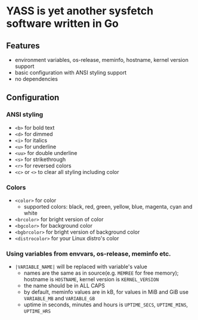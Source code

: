 # YASS is yet another sysfetch software written in Go

## Features
* environment variables, os-release, meminfo, hostname, kernel version support
* basic configuration with ANSI styling support
* no dependencies

## Configuration
### ANSI styling
* `<b>` for bold text
* `<d>` for dimmed
* `<i>` for italics
* `<u>` for underline
* `<uu>` for double underline
* `<s>` for strikethrough
* `<r>` for reversed colors
* `<c>` or `<>` to clear all styling including color
### Colors
* `<color>` for color
  * supported colors: black, red, green, yellow, blue, magenta, cyan and white
* `<brcolor>` for bright version of color
* `<bgcolor>` for background color
* `<bgbrcolor>` for bright version of background color
* `<distrocolor>` for your Linux distro's color
### Using variables from envvars, os-release, meminfo etc.
* `|VARIABLE_NAME|` will be replaced with variable's value
  * names are the same as in source(e.g. `MEMREE` for free memory); hostname is `HOSTNAME`, kernel version is `KERNEL_VERSION`
  * the name should be in ALL CAPS
  * by default, meminfo values are in kB, for values in MiB and GiB use `VARIABLE_MB` and `VARIABLE_GB`
  * uptime in seconds, minutes and hours is `UPTIME_SECS`, `UPTIME_MINS`, `UPTIME_HRS`
